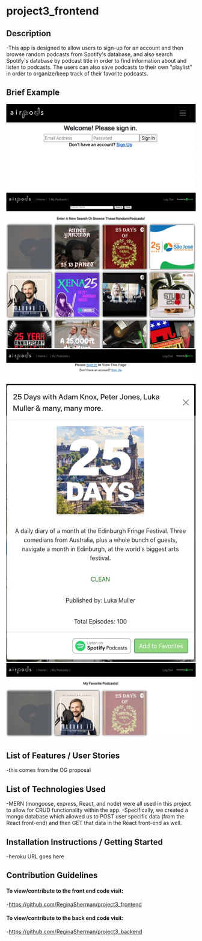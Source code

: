 # project3_frontend

## Description
-This app is designed to allow users to sign-up for an account and then browse random podcasts from Spotify's database, and also search Spotify's database by podcast title in order to find information about and listen to podcasts. The users can also save podcasts to their own "playlist" in order to organize/keep track of their favorite podcasts. 

## Brief Example
![Sign In](https://github.com/ReginaSherman/project3_frontend/blob/3c4106e19dc9f165b085692ab8121077a7a90762/Screen%20Shot%202022-02-16%20at%2012.04.02%20PM.jpg "Sign In")
![Home](https://github.com/ReginaSherman/project3_frontend/blob/3c4106e19dc9f165b085692ab8121077a7a90762/Screen%20Shot%202022-02-16%20at%2012.04.50%20PM.jpg "Home")
![Please Log In](https://github.com/ReginaSherman/project3_frontend/blob/3c4106e19dc9f165b085692ab8121077a7a90762/Screen%20Shot%202022-02-16%20at%2012.09.57%20PM.jpg "Please Log In")
![Modal](https://github.com/ReginaSherman/project3_frontend/blob/3c4106e19dc9f165b085692ab8121077a7a90762/Screen%20Shot%202022-02-16%20at%2012.10.27%20PM.jpg "Modal")
![Favorites](https://github.com/ReginaSherman/project3_frontend/blob/3c4106e19dc9f165b085692ab8121077a7a90762/Screen%20Shot%202022-02-16%20at%2012.11.06%20PM.jpg "Favorites")

## List of Features / User Stories
-this comes from the OG proposal

## List of Technologies Used
-MERN (mongoose, express, React, and node) were all used in this project to allow for CRUD functionality within the app.
-Specifically, we created a mongo database which allowed us to POST user specific data (from the React front-end) and then GET that data in the React front-end as well.

## Installation Instructions / Getting Started
-heroku URL goes here

## Contribution Guidelines
#### To view/contribute to the front end code visit: 
-https://github.com/ReginaSherman/project3_frontend
#### To view/contribute to the back end code visit:
-https://github.com/ReginaSherman/project3_backend

